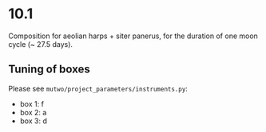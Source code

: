 # 10.1

Composition for aeolian harps + siter panerus, for the duration of one moon cycle (~ 27.5 days).


## Tuning of boxes

Please see `mutwo/project_parameters/instruments.py`:

- box 1: f
- box 2: a
- box 3: d
